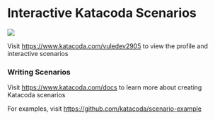 # Interactive Katacoda Scenarios

[![](http://shields.katacoda.com/katacoda/vuledev2905/count.svg)](https://www.katacoda.com/vuledev2905 "Get your profile on Katacoda.com")

Visit https://www.katacoda.com/vuledev2905 to view the profile and interactive scenarios

### Writing Scenarios
Visit https://www.katacoda.com/docs to learn more about creating Katacoda scenarios

For examples, visit https://github.com/katacoda/scenario-example
